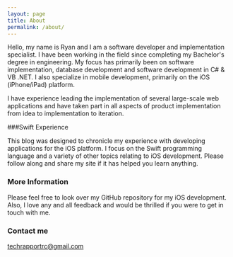 ```yaml
---
layout: page
title: About
permalink: /about/
---
```


Hello, my name is Ryan and I am a software developer and implementation specialist.  I have been working in the field since completing my Bachelor's degree in engineering.  My focus has primarily been on software implementation, database development and software development in C# & VB .NET.  I also specialize in mobile development, primarily on the iOS (iPhone/iPad) platform.  

I have experience leading the implementation of several large-scale web applications and have taken part in all aspects of product implementation from idea to implementation to iteration.

###Swift Experience

This blog was designed to chronicle my experience with developing applications for the iOS platform.  I focus on the Swift programming language and a variety of other topics relating to iOS development.  Please follow along and share my site if it has helped you learn anything.

### More Information

Please feel free to look over my GitHub repository for my iOS development.  Also, I love any and all feedback and would be thrilled if you were to get in touch with me.  

### Contact me

[techrapportrc@gmail.com](techrapportrc@gmail.com)